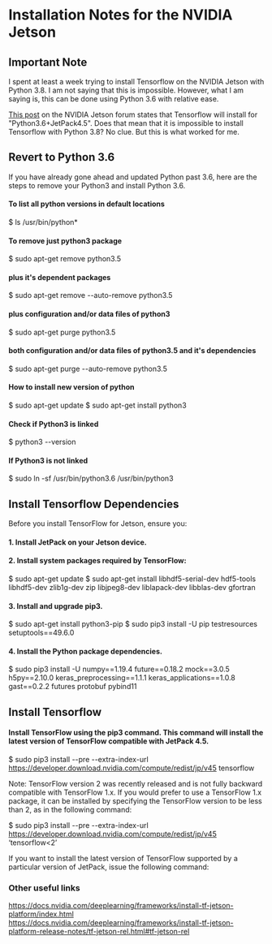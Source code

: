 # Installation Notes for the NVIDIA Jetson 

## Important Note

I spent at least a week trying to install Tensorflow on the NVIDIA Jetson with Python 3.8.  I am not saying that this is impossible.  However, what I am saying is, this can be done using Python 3.6 with relative ease.

[This post](https://forums.developer.nvidia.com/t/official-tensorflow-for-jetson-nano/71770) on the NVIDIA Jetson forum states that Tensorflow will install for "Python3.6+JetPack4.5".  Does that mean that it is impossible to install Tensorflow with Python 3.8?  No clue.  But this is what worked for me.

## Revert to Python 3.6

If you have already gone ahead and updated Python past 3.6, here are the steps to remove your Python3 and install Python 3.6.

#### To list all python versions in default locations

$ ls /usr/bin/python* 

#### To remove just python3 package

$ sudo apt-get remove python3.5

#### plus it's dependent packages

$ sudo apt-get remove --auto-remove python3.5

#### plus configuration and/or data files of python3

$ sudo apt-get purge python3.5

#### both configuration and/or data files of python3.5 and it's dependencies

$ sudo apt-get purge --auto-remove python3.5

#### How to install new version of python
$ sudo apt-get update
$ sudo apt-get install python3

#### Check if Python3 is linked

$ python3 --version

#### If Python3 is not linked

$ sudo ln -sf /usr/bin/python3.6 /usr/bin/python3

## Install Tensorflow Dependencies

Before you install TensorFlow for Jetson, ensure you:

#### 1. Install JetPack on your Jetson device.

#### 2. Install system packages required by TensorFlow:

$ sudo apt-get update
$ sudo apt-get install libhdf5-serial-dev hdf5-tools libhdf5-dev zlib1g-dev zip libjpeg8-dev liblapack-dev libblas-dev gfortran

#### 3. Install and upgrade pip3.

$ sudo apt-get install python3-pip
$ sudo pip3 install -U pip testresources setuptools==49.6.0 

#### 4. Install the Python package dependencies.

$ sudo pip3 install -U numpy==1.19.4 future==0.18.2 mock==3.0.5 h5py==2.10.0 keras_preprocessing==1.1.1 keras_applications==1.0.8 gast==0.2.2 futures protobuf pybind11

## Install Tensorflow

#### Install TensorFlow using the pip3 command. This command will install the latest version of TensorFlow compatible with JetPack 4.5.

$ sudo pip3 install --pre --extra-index-url https://developer.download.nvidia.com/compute/redist/jp/v45 tensorflow

Note: TensorFlow version 2 was recently released and is not fully backward compatible with TensorFlow 1.x. If you would prefer to use a TensorFlow 1.x package, it can be installed by specifying the TensorFlow version to be less than 2, as in the following command:

$ sudo pip3 install --pre --extra-index-url https://developer.download.nvidia.com/compute/redist/jp/v45 ‘tensorflow<2’

If you want to install the latest version of TensorFlow supported by a particular version of JetPack, issue the following command:

### Other useful links
https://docs.nvidia.com/deeplearning/frameworks/install-tf-jetson-platform/index.html
https://docs.nvidia.com/deeplearning/frameworks/install-tf-jetson-platform-release-notes/tf-jetson-rel.html#tf-jetson-rel
